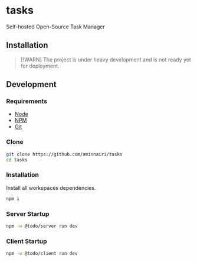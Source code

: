 # tasks

Self-hosted Open-Source Task Manager

## Installation

> [!WARN]
> The project is under heavy development and is not ready yet for deployment.

## Development

### Requirements

- [Node](https://nodejs.org)
- [NPM](https://npmjs.com)
- [Git](https://git-scm.com/)

### Clone

```bash
git clone https://github.com/aminnairi/tasks
cd tasks
```

### Installation

Install all workspaces dependencies.

```bash
npm i
```

### Server Startup

```bash
npm -w @todo/server run dev
```

### Client Startup

```bash
npm -w @todo/client run dev
```